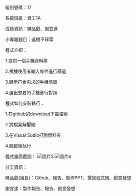 組別號碼：17


系級班級：資工1A


成員資訊：陳品叡、謝宜達


小專題題目：選機不踩雷


程式介紹：

1.提供一個手機資料庫

2.根據使用者輸入條件進行篩選

3.顯示符合需求的手機清單

4.選出想要的手機進行對照


程式如何安裝執行：

1.在github的download下載檔案

2.將檔案解壓縮

3.在Visual Sudio打開資料夾

4.開啟後執行


程式畫面截圖：
![圖片5](https://github.com/user-attachments/assets/5e7d8a06-06b9-4b27-b846-550e9022fd41)
![圖片6](https://github.com/user-attachments/assets/c3dc7097-aae7-4d8e-a368-07af42939e83)


分工資訊：

陳品叡(組長)：Github、報告、製作PPT、撰寫程式碼、創意發想

謝宜達：製作報告、報告、創意發想
